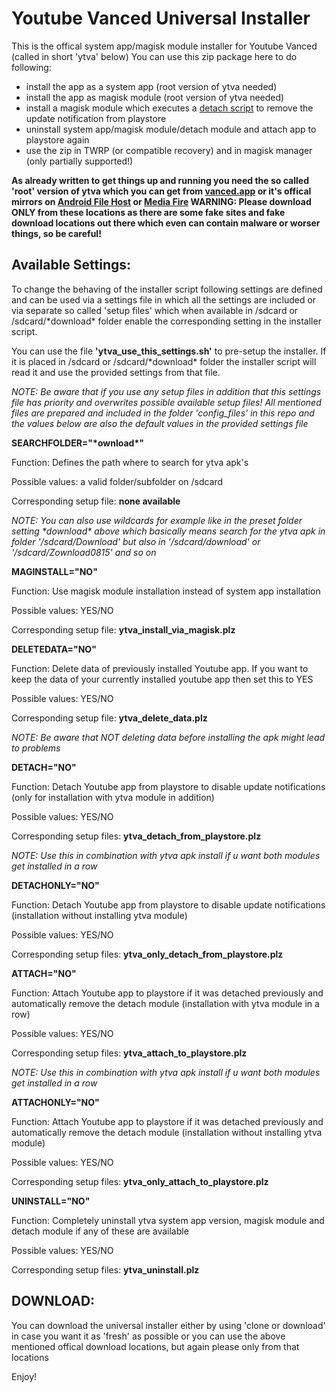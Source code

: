 # Youtube Vanced Universal Installer

This is the offical system app/magisk module installer for Youtube Vanced (called in short 'ytva' below)
You can use this zip package here to do following:

- install the app as a system app (root version of ytva needed)
- install the app as magisk module (root version of ytva needed)
- install a magisk module which executes a [detach script](https://github.com/Magisk-Modules-Repo/iYTBP-Vanced-Magisk-Repo/blob/master/common/post-fs-data.sh) to remove the update notification from playstore
- uninstall system app/magisk module/detach module and attach app to playstore again
- use the zip in TWRP (or compatible recovery) and in magisk manager (only partially supported!)

**As already written to get things up and running you need the so called 'root' version of ytva which you can get from [vanced.app](https://vanced.app) or it's offical mirrors on [Android File Host](https://www.androidfilehost.com/?w=files&flid=170196) or [Media Fire](http://www.mediafire.com/folder/773e97cz2ezx1/AddFree_Youtube_BackgroundPlay_Enabled) WARNING: Please download ONLY from these locations as there are some fake sites and fake download locations out there which even can contain malware or worser things, so be careful!**

## Available Settings:

To change the behaving of the installer script following settings are defined and can be used via a settings file in which all the settings are included or via separate so called 'setup files' which when available in /sdcard or /sdcard/\*download\* folder enable the corresponding setting in the installer script.

You can use the file **'ytva\_use\_this\_settings.sh'** to pre-setup the installer. If it is placed in /sdcard or /sdcard/\*download\* folder the installer script will read it and use the provided settings from that file.

*NOTE: Be aware that if you use any setup files in addition that this settings file has priority and overwrites possible available setup files! All mentioned files are prepared and included in the folder 'config_files' in this repo and the values below are also the default values in the provided settings file*

**SEARCHFOLDER="\*ownload\*"**

Function: Defines the path where to search for ytva apk's

Possible values: a valid folder/subfolder on /sdcard

Corresponding setup file: **none available**

*NOTE: You can also use wildcards for example like in the preset folder setting \*download\* above which basically means search for the ytva apk in folder '/sdcard/Download' but also in '/sdcard/download' or '/sdcard/Zownload0815' and so on*

**MAGINSTALL="NO"**

Function: Use magisk module installation instead of system app installation

Possible values: YES/NO

Corresponding setup file: **ytva\_install\_via\_magisk.plz**

**DELETEDATA="NO"**

Function: Delete data of previously installed Youtube app. If you want to keep the data of your currently installed youtube app then set this to YES

Possible values: YES/NO

Corresponding setup file: **ytva\_delete\_data.plz**

*NOTE: Be aware that NOT deleting data before installing the apk might lead to problems*

**DETACH="NO"**

Function: Detach Youtube app from playstore to disable update notifications (only for installation with ytva module in addition)

Possible values: YES/NO

Corresponding setup files: **ytva\_detach\_from\_playstore.plz**

*NOTE: Use this in combination with ytva apk install if u want both modules get installed in a row*

**DETACHONLY="NO"**

Function: Detach Youtube app from playstore to disable update notifications (installation without installing ytva module)

Possible values: YES/NO

Corresponding setup files: **ytva\_only\_detach\_from\_playstore.plz**

**ATTACH="NO"**

Function: Attach Youtube app to playstore if it was detached previously and automatically remove the detach module (installation with ytva module in a row)

Possible values: YES/NO

Corresponding setup files: **ytva\_attach\_to\_playstore.plz**

*NOTE: Use this in combination with ytva apk install if u want both modules get installed in a row*

**ATTACHONLY="NO"**

Function: Attach Youtube app to playstore if it was detached previously and automatically remove the detach module (installation without installing ytva module)

Possible values: YES/NO

Corresponding setup files: **ytva\_only\_attach\_to\_playstore.plz**

**UNINSTALL="NO"**

Function: Completely uninstall ytva system app version, magisk module and detach module if any of these are available

Possible values: YES/NO

Corresponding setup files: **ytva\_uninstall.plz**

## DOWNLOAD:
You can download the universal installer either by using 'clone or download' in case you want it as 'fresh' as possible or you can use the above mentioned offical download locations, but again please only from that locations

Enjoy!
